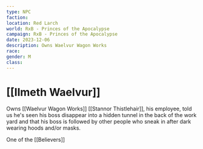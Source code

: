 ```yaml
---
type: NPC
faction: 
location: Red Larch
world: RxB - Princes of the Apocalypse
campaign: RxB - Princes of the Apocalypse
date: 2023-12-06
description: Owns Waelvur Wagon Works
race: 
gender: M
class:
---
```

# [[Ilmeth Waelvur]]

Owns [[Waelvur Wagon Works]]
[[Stannor Thistlehair]], his employee, told us he's seen his boss disappear into a hidden tunnel in the back of the work yard and that his boss is followed by other people who sneak in after dark wearing hoods and/or masks.

One of the [[Believers]]

